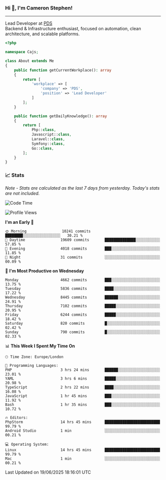 ### Hi 👋, I'm Cameron Stephen!

---

Lead Developer at [PDS](https://prindatasolutions.co.uk)  
Backend & Infrastructure enthusiast, focused on automation, clean architecture, and scalable platforms.


```php
<?php

namespace Cajs;

class About extends Me
{
    public function getCurrentWorkplace(): array
    {
        return [
            'workplace' => [
                'company' => 'PDS',
                'position' => 'Lead Developer'
            ]
        ];
    }

    public function getDailyKnowledge(): array
    {
        return [
            Php::class,
            Javascript::class,
            Laravel::class,
            Symfony::class,
            Go::class,
        ];
    }
}
```

### 📈 Stats
<p><em>Note - Stats are calculated as the last 7 days from yesterday. Today's stats are not included.</em></p>


<!--START_SECTION:waka-->
![Code Time](http://img.shields.io/badge/Code%20Time-4%2C540%20hrs%2027%20mins-blue)

![Profile Views](http://img.shields.io/badge/Profile%20Views-0-blue)

**I'm an Early 🐤** 

```text
🌞 Morning                10241 commits       ████████░░░░░░░░░░░░░░░░░   30.21 % 
🌆 Daytime                19609 commits       ██████████████░░░░░░░░░░░   57.85 % 
🌃 Evening                4018 commits        ███░░░░░░░░░░░░░░░░░░░░░░   11.85 % 
🌙 Night                  31 commits          ░░░░░░░░░░░░░░░░░░░░░░░░░   00.09 % 
```
📅 **I'm Most Productive on Wednesday** 

```text
Monday                   4662 commits        ███░░░░░░░░░░░░░░░░░░░░░░   13.75 % 
Tuesday                  5836 commits        ████░░░░░░░░░░░░░░░░░░░░░   17.22 % 
Wednesday                8445 commits        ██████░░░░░░░░░░░░░░░░░░░   24.91 % 
Thursday                 7102 commits        █████░░░░░░░░░░░░░░░░░░░░   20.95 % 
Friday                   6244 commits        █████░░░░░░░░░░░░░░░░░░░░   18.42 % 
Saturday                 820 commits         █░░░░░░░░░░░░░░░░░░░░░░░░   02.42 % 
Sunday                   790 commits         █░░░░░░░░░░░░░░░░░░░░░░░░   02.33 % 
```


📊 **This Week I Spent My Time On** 

```text
🕑︎ Time Zone: Europe/London

💬 Programming Languages: 
PHP                      3 hrs 24 mins       ██████░░░░░░░░░░░░░░░░░░░   23.01 % 
YAML                     3 hrs 6 mins        █████░░░░░░░░░░░░░░░░░░░░   20.98 % 
TypeScript               2 hrs 22 mins       ████░░░░░░░░░░░░░░░░░░░░░   16.08 % 
JavaScript               1 hr 45 mins        ███░░░░░░░░░░░░░░░░░░░░░░   11.92 % 
Bash                     1 hr 35 mins        ███░░░░░░░░░░░░░░░░░░░░░░   10.72 % 

🔥 Editors: 
PhpStorm                 14 hrs 45 mins      █████████████████████████   99.79 % 
Android Studio           1 min               ░░░░░░░░░░░░░░░░░░░░░░░░░   00.21 % 

💻 Operating System: 
Linux                    14 hrs 45 mins      █████████████████████████   99.79 % 
Mac                      1 min               ░░░░░░░░░░░░░░░░░░░░░░░░░   00.21 % 
```


 Last Updated on 19/06/2025 18:16:01 UTC
<!--END_SECTION:waka-->
